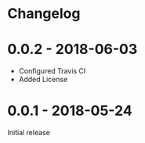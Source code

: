 # Changelog

# 0.0.2 - 2018-06-03

- Configured Travis CI
- Added License

# 0.0.1 - 2018-05-24

Initial release
